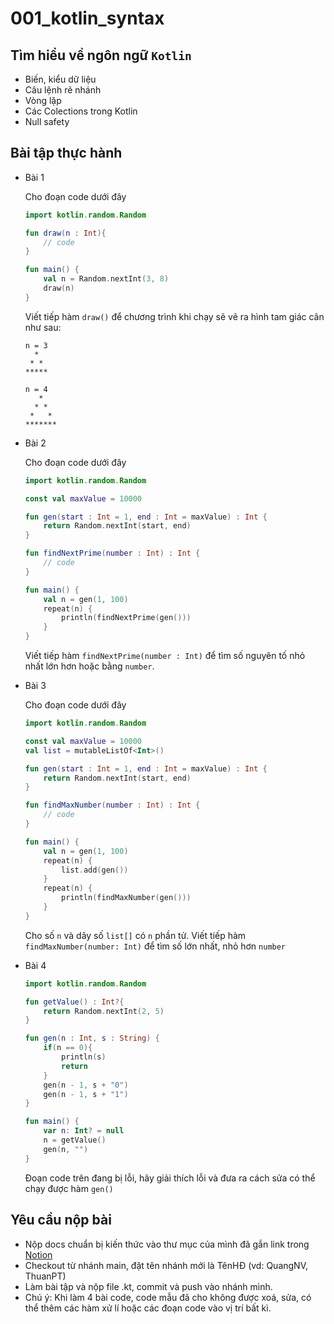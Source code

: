 # 001_kotlin_syntax


## Tìm hiểu về ngôn ngữ `Kotlin`

* Biến, kiểu dữ liệu
* Câu lệnh rẽ nhánh
* Vòng lặp
* Các Colections trong Kotlin
* Null safety

## Bài tập thực hành

* Bài 1

    Cho đoạn code dưới đây

    ``` kotlin
    import kotlin.random.Random

    fun draw(n : Int){
        // code
    }

    fun main() {
        val n = Random.nextInt(3, 8)
        draw(n)
    }
    ```

    Viết tiếp hàm `draw()` để chương trình khi chạy sẽ vẽ ra hình tam giác cân như sau:
    ```
    n = 3
      *
     * *
    *****

    n = 4
       *
      * *
     *   *
    *******
    ```

* Bài 2

    Cho đoạn code dưới đây

    ``` kotlin
    import kotlin.random.Random

    const val maxValue = 10000

    fun gen(start : Int = 1, end : Int = maxValue) : Int {
        return Random.nextInt(start, end)
    }

    fun findNextPrime(number : Int) : Int {
        // code
    }

    fun main() {
        val n = gen(1, 100)
        repeat(n) {
            println(findNextPrime(gen()))
        }
    }
    ```
    Viết tiếp hàm `findNextPrime(number : Int)` để tìm số nguyên tố nhỏ nhất lớn hơn hoặc bằng `number`.

* Bài 3

    Cho đoạn code dưới đây

    ``` kotlin
    import kotlin.random.Random

    const val maxValue = 10000
    val list = mutableListOf<Int>()

    fun gen(start : Int = 1, end : Int = maxValue) : Int {
        return Random.nextInt(start, end)
    }

    fun findMaxNumber(number : Int) : Int {
        // code
    }

    fun main() {
        val n = gen(1, 100)
        repeat(n) {
            list.add(gen())
        }
        repeat(n) {
            println(findMaxNumber(gen()))
        }
    }
    ```

    Cho số `n` và dãy số `list[]` có `n` phần tử. Viết tiếp hàm `findMaxNumber(number: Int)` để tìm số lớn nhất, nhỏ hơn `number`

* Bài 4

    ``` kotlin
    import kotlin.random.Random

    fun getValue() : Int?{
        return Random.nextInt(2, 5)
    }

    fun gen(n : Int, s : String) {
        if(n == 0){
            println(s)
            return
        }
        gen(n - 1, s + "0")
        gen(n - 1, s + "1")
    }

    fun main() {
        var n: Int? = null
        n = getValue()
        gen(n, "")
    }
    ```

    Đoạn code trên đang bị lỗi, hãy giải thích lỗi và đưa ra cách sửa có thể chạy được hàm `gen()`

## Yêu cầu nộp bài
* Nộp docs chuẩn bị kiến thức vào thư mục của mình đã gắn link trong [Notion](https://www.notion.so/Mobile-D21-e07fb6cdea764372a8cc3f7a6a8998d3)
* Checkout từ nhánh main, đặt tên nhánh mới là TênHĐ (vd: QuangNV, ThuanPT)
* Làm bài tập và nộp file .kt, commit và push vào nhánh mình.
* Chú ý: Khi làm 4 bài code, code mẫu đã cho không được xoá, sửa, có thể thêm các hàm xử lí hoặc các đoạn code vào vị trí bất kì.
